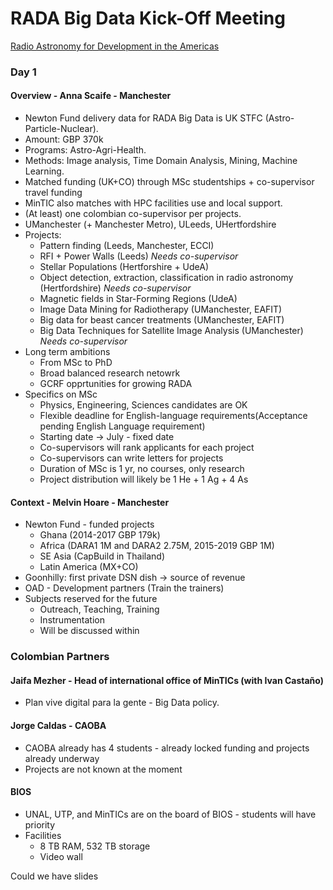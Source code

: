 # RADA Big Data Kick-Off Meeting

[Radio Astronomy for Development in the Americas](http://rada-bigdata.com)

### Day 1

#### Overview - Anna Scaife - Manchester

- Newton Fund delivery data for RADA Big Data is UK STFC (Astro-Particle-Nuclear).
- Amount: GBP 370k
- Programs: Astro-Agri-Health.
- Methods: Image analysis, Time Domain Analysis, Mining, Machine Learning.
- Matched funding (UK+CO) through MSc studentships + co-supervisor travel funding
- MinTIC also matches with HPC facilities use and local support.
- (At least) one colombian co-supervisor per projects.
- UManchester (+ Manchester Metro), ULeeds, UHertfordshire
- Projects: 
  - Pattern finding (Leeds, Manchester, ECCI)
  - RFI + Power Walls (Leeds) *Needs co-supervisor*
  - Stellar Populations (Hertforshire + UdeA)
  - Object detection, extraction, classification in radio astronomy (Hertfordshire) *Needs co-supervisor*
  - Magnetic fields in Star-Forming Regions (UdeA)
  - Image Data Mining for Radiotherapy (UManchester, EAFIT)
  - Big data for beast cancer treatments (UManchester, EAFIT)
  - Big Data Techniques for Satellite Image Analysis (UManchester)  *Needs co-supervisor*
- Long term ambitions 
  - From MSc to PhD
  - Broad balanced research netowrk
  - GCRF opprtunities for growing RADA
- Specifics on MSc
  - Physics, Engineering, Sciences candidates are OK
  - Flexible deadline for English-language requirements(Acceptance pending English Language requirement)
  - Starting date -> July - fixed date
  - Co-supervisors will rank applicants for each project
  - Co-supervisors can write letters for projects
  - Duration of MSc is 1 yr, no courses, only research
  - Project distribution will likely be 1 He + 1 Ag + 4 As
  
#### Context - Melvin Hoare - Manchester

- Newton Fund - funded projects 
  - Ghana (2014-2017 GBP 179k)
  - Africa (DARA1 1M and DARA2 2.75M, 2015-2019 GBP 1M)
  - SE Asia (CapBuild in Thailand)
  - Latin America (MX+CO)
- Goonhilly: first private DSN dish -> source of revenue
- OAD - Development partners (Train the trainers)
- Subjects reserved for the future
  - Outreach, Teaching, Training
  - Instrumentation
  - Will be discussed within 

### Colombian Partners

#### Jaifa Mezher - Head of international office of MinTICs (with Ivan Castaño)
 
 - Plan vive digital para la gente - Big Data policy.
 
#### Jorge Caldas - CAOBA
 
 - CAOBA already has 4 students - already locked funding and projects already underway
 - Projects are not known at the moment
 
#### BIOS

- UNAL, UTP, and MinTICs are on the board of BIOS - students will have priority
- Facilities
  - 8 TB RAM, 532 TB storage
  - Video wall
  


  



  

Could we have slides
